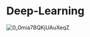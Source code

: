 # Deep-Learning

![0_0mia7BQKjUAuXeqZ](https://user-images.githubusercontent.com/45364252/155853266-7b32f032-d106-46ca-95c2-6dbf02d65ae8.jpeg)
